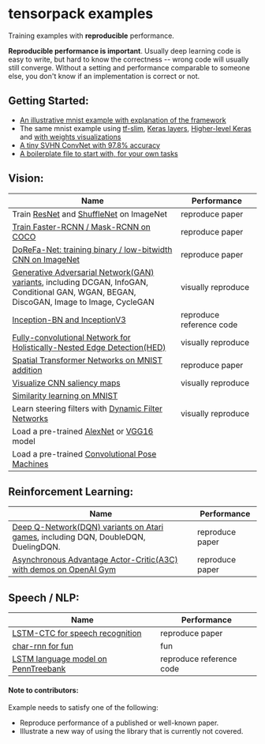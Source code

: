 
# tensorpack examples

Training examples with __reproducible__ performance.

__Reproducible performance is important__. Usually deep learning code is easy to write,
but hard to know the correctness -- wrong code will usually still converge.
Without a setting and performance comparable to someone else, you don't know if an implementation is correct or not.

## Getting Started:
+ [An illustrative mnist example with explanation of the framework](mnist-convnet.py)
+ The same mnist example using [tf-slim](mnist-tfslim.py), [Keras layers](mnist-keras.py), [Higher-level Keras](mnist-keras-v2.py) and [with weights visualizations](mnist-visualizations.py)
+ [A tiny SVHN ConvNet with 97.8% accuracy](svhn-digit-convnet.py)
+ [A boilerplate file to start with, for your own tasks](boilerplate.py)

## Vision:
| Name | Performance |
| ---  | --- |
|	Train [ResNet](ResNet) and [ShuffleNet](ShuffleNet) on ImageNet		| reproduce paper	|
|	[Train Faster-RCNN / Mask-RCNN on COCO](FasterRCNN)				|	reproduce paper		|
| [DoReFa-Net: training binary / low-bitwidth CNN on ImageNet](DoReFa-Net) | reproduce paper |
| [Generative Adversarial Network(GAN) variants](GAN), including DCGAN, InfoGAN, <br/> Conditional GAN, WGAN, BEGAN, DiscoGAN, Image to Image, CycleGAN | visually reproduce |
| [Inception-BN and InceptionV3](Inception) | reproduce reference code |
| [Fully-convolutional Network for Holistically-Nested Edge Detection(HED)](HED) | visually reproduce |
| [Spatial Transformer Networks on MNIST addition](SpatialTransformer) | reproduce paper |
| [Visualize CNN saliency maps](Saliency) | visually reproduce |
| [Similarity learning on MNIST](SimilarityLearning) | |
| Learn steering filters with [Dynamic Filter Networks](DynamicFilterNetwork) | visually reproduce |
| Load a pre-trained [AlexNet](load-alexnet.py) or [VGG16](load-vgg16.py) model | |
| Load a pre-trained [Convolutional Pose Machines](ConvolutionalPoseMachines/) | |

## Reinforcement Learning:
| Name | Performance |
| ---  | --- |
| [Deep Q-Network(DQN) variants on Atari games](DeepQNetwork), including DQN, DoubleDQN, DuelingDQN.  | reproduce paper |
| [Asynchronous Advantage Actor-Critic(A3C) with demos on OpenAI Gym](A3C-Gym) | reproduce paper |

## Speech / NLP:
| Name | Performance |
| ---  | --- |
| [LSTM-CTC for speech recognition](CTC-TIMIT) | reproduce paper |
| [char-rnn for fun](Char-RNN) | fun |
| [LSTM language model on PennTreebank](PennTreebank) | reproduce reference code |


#### Note to contributors:

Example needs to satisfy one of the following:
+ Reproduce performance of a published or well-known paper.
+ Illustrate a new way of using the library that is currently not covered.
